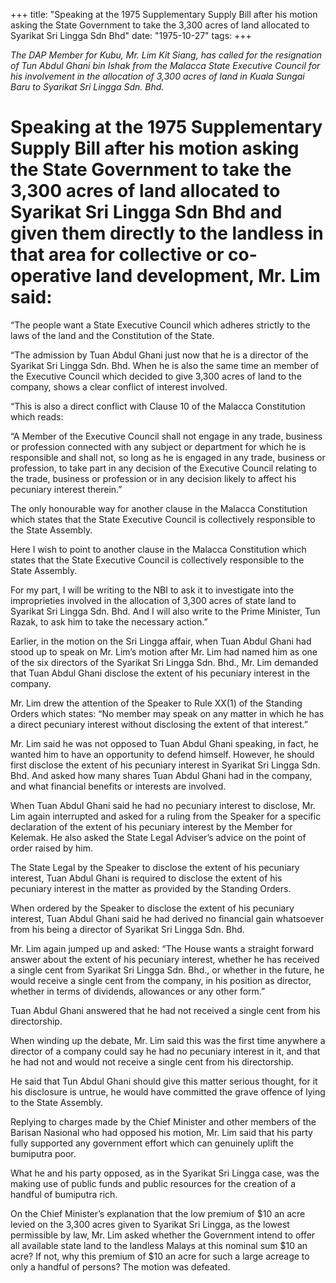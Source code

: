 +++ 
title: "Speaking at the 1975 Supplementary Supply Bill after his motion asking the State Government to take the 3,300 acres of land allocated to Syarikat Sri Lingga Sdn Bhd"
date: "1975-10-27"
tags:
+++

_The DAP Member for Kubu, Mr. Lim Kit Siang, has called for the resignation of Tun Abdul Ghani bin Ishak from the Malacca State Executive Council for his involvement in the allocation of 3,300 acres of land in Kuala Sungai Baru to Syarikat Sri Lingga Sdn. Bhd._

# Speaking at the 1975 Supplementary Supply Bill after his motion asking the State Government to take the 3,300 acres of land allocated to Syarikat Sri Lingga Sdn Bhd and given them directly to the landless in that area for collective or co-operative land development, Mr. Lim said:

“The people want a State Executive Council which adheres strictly to the laws of the land and the Constitution of the State.</u>

“The admission by Tuan Abdul Ghani just now that he is a director of the Syarikat Sri Lingga Sdn. Bhd. When he is also the same time an member of the Executive Council which decided to give 3,300 acres of land to the company, shows a clear conflict of interest involved.

“This is also a direct conflict with Clause 10 of the Malacca Constitution which reads:

“A Member of the Executive Council shall not engage in any trade, business or profession connected with any subject or department for which he is responsible and shall not, so long as he is engaged in any trade, business or profession, to take part in any decision of the Executive Council relating to the trade, business or profession or in any decision likely to affect his pecuniary interest therein.”

The only honourable way for another clause in the Malacca Constitution which states that the State Executive Council is collectively responsible to the State Assembly.

Here I wish to point to another clause in the Malacca Constitution which states that the State Executive Council is collectively responsible to the State Assembly.

For my part, I will be writing to the NBI to ask it to investigate into the improprieties involved in the allocation of 3,300 acres of state land to Syarikat Sri Lingga Sdn. Bhd. And I will also write to the Prime Minister, Tun Razak, to ask him to take the necessary action.”

Earlier, in the motion on the Sri Lingga affair, when Tuan Abdul Ghani had stood up to speak on Mr. Lim’s motion after Mr. Lim had named him as one of the six directors of the Syarikat Sri Lingga Sdn. Bhd., Mr. Lim demanded that Tuan Abdul Ghani disclose the extent of his pecuniary interest in the company.

Mr. Lim drew the attention of the Speaker to Rule XX(1) of the Standing Orders which states: “No member may speak on any matter in which he has a direct pecuniary interest without disclosing the extent of that interest.”

Mr. Lim said he was not opposed to Tuan Abdul Ghani speaking, in fact, he wanted him to have an opportunity to defend himself. However, he should first disclose the extent of his pecuniary interest in Syarikat Sri Lingga Sdn. Bhd. And asked how many shares Tuan Abdul Ghani had in the company, and what financial benefits or interests are involved.

When Tuan Abdul Ghani said he had no pecuniary interest to disclose, Mr. Lim again interrupted and asked for a ruling from the Speaker for a specific declaration of the extent of his pecuniary interest by the Member for Kelemak. He also asked the State Legal Adviser’s advice on the point of order raised by him.

The State Legal by the Speaker to disclose the extent of his pecuniary interest, Tuan Abdul Ghani is required to disclose the extent of his pecuniary interest in the matter as provided by the Standing Orders.

When ordered by the Speaker to disclose the extent of his pecuniary interest, Tuan Abdul Ghani said he had derived no financial gain whatsoever from his being a director of Syarikat Sri Lingga Sdn. Bhd.

 Mr. Lim again jumped up and asked: “The House wants a straight forward answer about the extent of his pecuniary interest, whether he has received a single cent from Syarikat Sri Lingga Sdn. Bhd., or whether in the future, he would receive a single cent from the company, in his position as director, whether in terms of dividends, allowances or any other form.”

Tuan Abdul Ghani answered that he had not received a single cent from his directorship.

When winding up the debate, Mr. Lim said this was the first time anywhere a director of a company could say he had no pecuniary interest in it, and that he had not and would not receive a single cent from his directorship.

He said that Tun Abdul Ghani should give this matter serious thought, for it his disclosure is untrue, he would have committed the grave offence of lying to the State Assembly.

Replying to charges made by the Chief Minister and other members of the Barisan Nasional who had opposed his motion, Mr. Lim said that his party fully supported any government effort which can genuinely uplift the bumiputra poor.

What he and his party opposed, as in the Syarikat Sri Lingga case, was the making use of public funds and public resources for the creation of a handful of bumiputra rich.

On the Chief Minister’s explanation that the low premium of $10 an acre levied on the 3,300 acres given to Syarikat Sri Lingga, as the lowest permissible by law, Mr. Lim asked whether the Government intend to offer all available state land to the landless Malays at this nominal sum $10 an acre? If not, why this premium of $10 an acre for such a large acreage to only a handful of persons? The motion was defeated.
 
